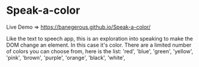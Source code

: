 # Speak-a-color

Live Demo => https://banegerous.github.io/Speak-a-color/

Like the text to speech app, this is an exploration into speaking to make the DOM change an element. In this case it's color. 
There are a limited number of colors you can choose from, here is the list: 
        'red',
        'blue',
        'green',
        'yellow',
        'pink',
        'brown',
        'purple',
        'orange',
        'black',
        'white',
